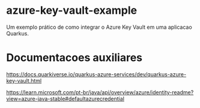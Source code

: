 # azure-key-vault-example
Um exemplo prático de como integrar o Azure Key Vault em uma aplicacao Quarkus.

# Documentacoes auxiliares

https://docs.quarkiverse.io/quarkus-azure-services/dev/quarkus-azure-key-vault.html

https://learn.microsoft.com/pt-br/java/api/overview/azure/identity-readme?view=azure-java-stable#defaultazurecredential